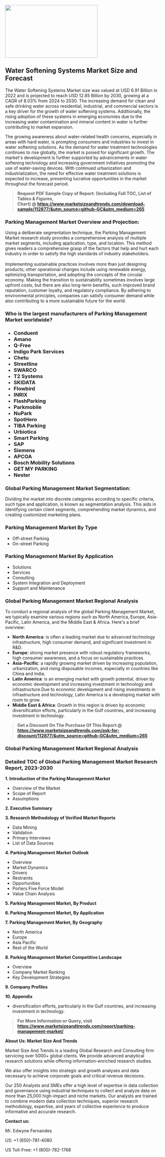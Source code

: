 <p><img class="alignnone size-medium wp-image-20088" src="https://ffe5etoiles.com/wp-content/uploads/2024/12/MST1-300x171.png" alt="" width="300" height="171" /></p><h2>Water Softening Systems Market Size and Forecast</h2><p>The Water Softening Systems Market size was valued at USD 6.91 Billion in 2022 and is projected to reach USD 12.85 Billion by 2030, growing at a CAGR of 8.03% from 2024 to 2030. The increasing demand for clean and safe drinking water across residential, industrial, and commercial sectors is a key driver for the growth of water softening systems. Additionally, the rising adoption of these systems in emerging economies due to the increasing water contamination and mineral content in water is further contributing to market expansion.</p><p>The growing awareness about water-related health concerns, especially in areas with hard water, is prompting consumers and industries to invest in water softening solutions. As the demand for water treatment technologies continues to rise globally, the market is poised for significant growth. The market's development is further supported by advancements in water softening technology and increasing government initiatives promoting the use of water-saving devices. With continued urbanization and industrialization, the need for effective water treatment solutions is expected to increase, presenting lucrative opportunities in the market throughout the forecast period.</p></p><blockquote id="" class=""><strong>Request PDF Sample Copy of Report: (Including Full TOC, List of Tables &amp; Figures, Chart)&nbsp;@&nbsp;<strong><a href="https://www.marketsizeandtrends.com/download-sample/112877/&utm_source=github-GC&utm_medium=265" target="_blank">https://www.marketsizeandtrends.com/download-sample/112877/&utm_source=github-GC&utm_medium=265</a></strong></strong></blockquote><h3 id="" class="">Parking Management Market&nbsp;Overview and Projection:</h3><p id="" class="">Using a deliberate segmentation technique, the Parking Management Market research study provides a comprehensive analysis of multiple market segments, including application, type, and location. This method gives readers a comprehensive grasp of the factors that help and hurt each industry in order to satisfy the high standards of industry stakeholders. <br /> <br />Implementing sustainable practices involves more than just designing products; other operational changes include using renewable energy, optimizing transportation, and adopting the concepts of the circular economy. Making the transition to sustainability sometimes involves large upfront costs, but there are also long-term benefits, such improved brand reputation, customer loyalty, and regulatory compliance. By adhering to environmental principles, companies can satisfy consumer demand while also contributing to a more sustainable future for the world.</p><h3 id="" class="">Who is the largest manufacturers of&nbsp;Parking Management Market worldwide?</h3><h3 class=""><p><ul><li>Conduent </li><li> Amano </li><li> Q-Free </li><li> Indigo Park Services </li><li> Chetu </li><li> Streetline </li><li> SWARCO </li><li> T2 Systems </li><li> SKIDATA </li><li> Flowbird </li><li> INRIX </li><li> FlashParking </li><li> Parkmobile </li><li> NuPark </li><li> SpotHero </li><li> TIBA Parking </li><li> Urbiotica </li><li> Smart Parking </li><li> SAP </li><li> Siemens </li><li> APCOA </li><li> Bosch Mobility Solutions </li><li> GET MY PARKING </li><li> Nester</li></ul></p></h3><h3 id="" class="">Global&nbsp;Parking Management Market Segmentation:</h3><p id="" class="">Dividing the market into discrete categories according to specific criteria, such type and application, is known as segmentation analysis. This aids in identifying certain client segments, comprehending market dynamics, and creating customized marketing plans.</p><h3 id="" class="">Parking Management Market&nbsp;By Type</h3><p><p><ul><li>Off-street Parking </li><li> On-street Parking</p></li></ul></p></p><h3 id="" class="">Parking Management Market&nbsp;By Application</h3><p class=""><p><ul><li>Solutions </li><li> Services </li><li> Consulting </li><li> System Integration and Deployment </li><li> Support and Maintenance</li></ul></p></p><h3 id="" class="">Global Parking Management Market Regional Analysis</h3><p id="" class="">To conduct a regional analysis of the global Parking Management Market, we typically examine various regions such as North America, Europe, Asia-Pacific, Latin America, and the Middle East &amp; Africa. Here's a brief overview:</p><ul><li><strong>North America</strong>: is often a leading market due to advanced technology infrastructure, high consumer demand, and significant investment in R&amp;D.</li><li><strong>Europe</strong>: strong market presence with robust regulatory frameworks, high consumer awareness, and a focus on sustainable practices.</li><li><strong>Asia-Pacific</strong>: a rapidly growing market driven by increasing population, urbanization, and rising disposable incomes, especially in countries like China and India.</li><li><strong>Latin America</strong>: is an emerging market with growth potential, driven by economic development and increasing investment in technology and infrastructure.Due to economic development and rising investments in infrastructure and technology, Latin America is a developing market with room to grow.</li><li><strong>Middle East &amp; Africa</strong>: Growth in this region is driven by economic diversification efforts, particularly in the Gulf countries, and increasing investment in technology.</li></ul><blockquote id="" class=""><strong>Get a Discount On The Purchase Of This Report @ <strong><a href="https://www.marketsizeandtrends.com/ask-for-discount/112877/&utm_source=github-GC&utm_medium=265" target="_blank">https://www.marketsizeandtrends.com/ask-for-discount/112877/&utm_source=github-GC&utm_medium=265</a></strong></strong></blockquote><h3 id="" class="">Global Parking Management Market Regional Analysis</h3><h3 id="" class="">Detailed TOC of Global Parking Management Market Research Report, 2023-2030</h3><p id="" class=""><strong>1. Introduction of the Parking Management Market</strong></p><ul><li>Overview of the Market</li><li>Scope of Report</li><li>Assumptions</li></ul><p id="" class=""><strong>2. Executive Summary</strong></p><p id="" class=""><strong>3. Research Methodology of Verified Market Reports</strong></p><ul><li>Data Mining</li><li>Validation</li><li>Primary Interviews</li><li>List of Data Sources</li></ul><p id="" class=""><strong>4. Parking Management Market Outlook</strong></p><ul><li>Overview</li><li>Market Dynamics</li><li>Drivers</li><li>Restraints</li><li>Opportunities</li><li>Porters Five Force Model</li><li>Value Chain Analysis</li></ul><p id="" class=""><strong>5. Parking Management Market, By Product</strong></p><p id="" class=""><strong>6. Parking Management Market, By Application</strong></p><p id="" class=""><strong>7. Parking Management Market, By Geography</strong></p><ul><li>North America</li><li>Europe</li><li>Asia Pacific</li><li>Rest of the World</li></ul><p id="" class=""><strong>8. Parking Management Market Competitive Landscape</strong></p><ul><li>Overview</li><li>Company Market Ranking</li><li>Key Development Strategies</li></ul><p id="" class=""><strong>9. Company Profiles</strong></p><p id="" class=""><strong>10. Appendix</strong></p><ul><li>diversification efforts, particularly in the Gulf countries, and increasing investment in technology.</li></ul><blockquote id="" class=""><strong>For More Information or Query, visit <strong><strong><a href="https://www.marketsizeandtrends.com/report/parking-management-market/" target="_blank">https://www.marketsizeandtrends.com/report/parking-management-market/</a></strong></strong></strong></blockquote><p id="" class=""><strong>About Us: Market Size And Trends</strong></p><p id="" class="">Market Size And Trends is a leading Global Research and Consulting firm servicing over 5000+ global clients. We provide advanced analytical research solutions while offering information-enriched research studies.</p><p id="" class="">We also offer insights into strategic and growth analyses and data necessary to achieve corporate goals and critical revenue decisions.</p><p id="" class="">Our 250 Analysts and SMEs offer a high level of expertise in data collection and governance using industrial techniques to collect and analyze data on more than 25,000 high-impact and niche markets. Our analysts are trained to combine modern data collection techniques, superior research methodology, expertise, and years of collective experience to produce informative and accurate research.</p><p id="" class=""><strong>Contact us:</strong></p><p id="" class="">Mr. Edwyne Fernandes</p><p id="" class="">US: +1 (650)-781-4080</p><p id="" class="">US Toll-Free: +1 (800)-782-1768</p>
